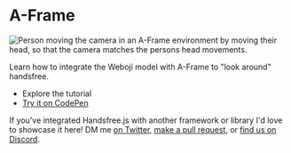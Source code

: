 # A-Frame

<div class="row align-top">
  <div class="col-6">
    <Window title='"Look around" Handsfree' :maximize="true">
      <section>
        <div>
          <router-link to="/example/aframe/look-around-handsfree/"><img alt="Person moving the camera in an A-Frame environment by moving their head, so that the camera matches the persons head movements." src="https://media3.giphy.com/media/YOPrRX6vTy6tb3frgt/giphy.gif"></router-link>
        </div>
        <p>Learn how to integrate the <router-link to="/ref/model/weboji/">Weboji model</router-link> with A-Frame to "look around" handsfree.</p>
        <div>
          <ul>
            <li><router-link to="/example/aframe/look-around-handsfree/">Explore the tutorial</router-link></li>
            <li><a href="https://codepen.io/MIDIBlocks/pen/wvzqbXr">Try it on CodePen</a></li>
          </ul>
        </div>
      </section>
    </Window>
  </div>
  <!-- <div class="col-6">
    <Window title="Hand Physics" :maximize="true">
      <div>
        <router-link to="/example/aframe/hand-physics/"><img alt="SHORT_DESCRIPTION" src="https://media3.giphy.com/media/YOPrRX6vTy6tb3frgt/giphy.gif"></router-link>
      </div>
      <p>Learn how to integrate the <router-link to="/ref/model/handpose/">Handpose model</router-link> with A-Frame to interact with it using physics.</p>
      <div>
        <ul>
          <li><router-link to="/example/aframe/hand-physics/">Explore the tutorial</router-link></li>
          <li><a href="LINK_TO_SOURCE_OR_GITHUB">See the source</a></li>
        </ul>
      </div>
    </Window>
  </div> -->
  <!-- 👋 Copy paste the following to the line above this one, and replace the UPPERCASED_STRINGS
  <div class="col-6">
    <Window title="DEMO_TITLE" :maximize="true">
      <div>
        <a href="LINK_TO_DEMO"><img alt="SHORT_DESCRIPTION" src="LINK_TO_GIPHY_OR_OTHER_PUBLIC_GIF_URL"></a>
      </div>
      <p>A_BRIEF_DESCRIPTION</p>
      <div>
        <ul>
          <li><a href="LINK_TO_DEMO">Try it on Glitch</a></li>
          <li><a href="LINK_TO_SOURCE_OR_GITHUB">See the source</a></li>
        </ul>
      </div>
    </Window>
  </div>
   -->
  <div class="col-6">
    <Window title="Add your example">
      If you've integrated Handsfree.js with another framework or library I'd love to showcase it here! DM me <a href="https://twitter.com/midiblocks">on Twitter</a>, <a href="https://github.com/midiblocks/handsfree/edit/master/docs/example/aframe/README.md">make a pull request</a>, or <a href="https://discord.gg/q96txF5Wf5">find us on Discord</a>.  
    </Window>
  </div>
</div>


<style lang="stylus">
  .page > div .content__default h1
    font-size 1.65rem
</style>